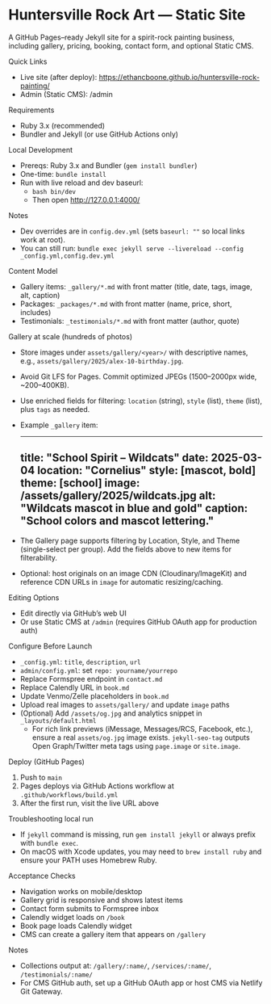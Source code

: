 # Huntersville Rock Art — Static Site

A GitHub Pages–ready Jekyll site for a spirit-rock painting business, including gallery, pricing, booking, contact form, and optional Static CMS.

Quick Links
- Live site (after deploy): https://ethancboone.github.io/huntersville-rock-painting/
- Admin (Static CMS): /admin

Requirements
- Ruby 3.x (recommended)
- Bundler and Jekyll (or use GitHub Actions only)

Local Development
- Prereqs: Ruby 3.x and Bundler (`gem install bundler`)
- One-time: `bundle install`
- Run with live reload and dev baseurl:
  - `bash bin/dev`
  - Then open http://127.0.0.1:4000/

Notes
- Dev overrides are in `config.dev.yml` (sets `baseurl: ""` so local links work at root).
- You can still run: `bundle exec jekyll serve --livereload --config _config.yml,config.dev.yml`

Content Model
- Gallery items: `_gallery/*.md` with front matter (title, date, tags, image, alt, caption)
- Packages: `_packages/*.md` with front matter (name, price, short, includes)
- Testimonials: `_testimonials/*.md` with front matter (author, quote)

Gallery at scale (hundreds of photos)
- Store images under `assets/gallery/<year>/` with descriptive names, e.g., `assets/gallery/2025/alex-10-birthday.jpg`.
- Avoid Git LFS for Pages. Commit optimized JPEGs (1500–2000px wide, ~200–400KB).
- Use enriched fields for filtering: `location` (string), `style` (list), `theme` (list), plus `tags` as needed.
- Example `_gallery` item:

  ---
  title: "School Spirit – Wildcats"
  date: 2025-03-04
  location: "Cornelius"
  style: [mascot, bold]
  theme: [school]
  image: /assets/gallery/2025/wildcats.jpg
  alt: "Wildcats mascot in blue and gold"
  caption: "School colors and mascot lettering."
  ---

- The Gallery page supports filtering by Location, Style, and Theme (single-select per group). Add the fields above to new items for filterability.
- Optional: host originals on an image CDN (Cloudinary/ImageKit) and reference CDN URLs in `image` for automatic resizing/caching.

Editing Options
- Edit directly via GitHub’s web UI
- Or use Static CMS at `/admin` (requires GitHub OAuth app for production auth)

Configure Before Launch
- `_config.yml`: `title`, `description`, `url`
- `admin/config.yml`: set `repo: yourname/yourrepo`
- Replace Formspree endpoint in `contact.md`
- Replace Calendly URL in `book.md`
- Update Venmo/Zelle placeholders in `book.md`
- Upload real images to `assets/gallery/` and update `image` paths
- (Optional) Add `/assets/og.jpg` and analytics snippet in `_layouts/default.html`
  - For rich link previews (iMessage, Messages/RCS, Facebook, etc.), ensure a real `assets/og.jpg` image exists. `jekyll-seo-tag` outputs Open Graph/Twitter meta tags using `page.image` or `site.image`.

Deploy (GitHub Pages)
1. Push to `main`
2. Pages deploys via GitHub Actions workflow at `.github/workflows/build.yml`
3. After the first run, visit the live URL above

Troubleshooting local run
- If `jekyll` command is missing, run `gem install jekyll` or always prefix with `bundle exec`.
- On macOS with Xcode updates, you may need to `brew install ruby` and ensure your PATH uses Homebrew Ruby.

Acceptance Checks
- Navigation works on mobile/desktop
- Gallery grid is responsive and shows latest items
- Contact form submits to Formspree inbox
- Calendly widget loads on `/book`
- Book page loads Calendly widget
- CMS can create a gallery item that appears on `/gallery`

Notes
- Collections output at: `/gallery/:name/`, `/services/:name/`, `/testimonials/:name/`
- For CMS GitHub auth, set up a GitHub OAuth app or host CMS via Netlify Git Gateway.
